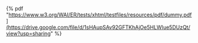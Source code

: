 {% pdf "https://www.w3.org/WAI/ER/tests/xhtml/testfiles/resources/pdf/dummy.pdf](https://drive.google.com/file/d/1sHAupSAv92GFTKhAjOe5HLWIue5DUzQt/view?usp=sharing" %}
